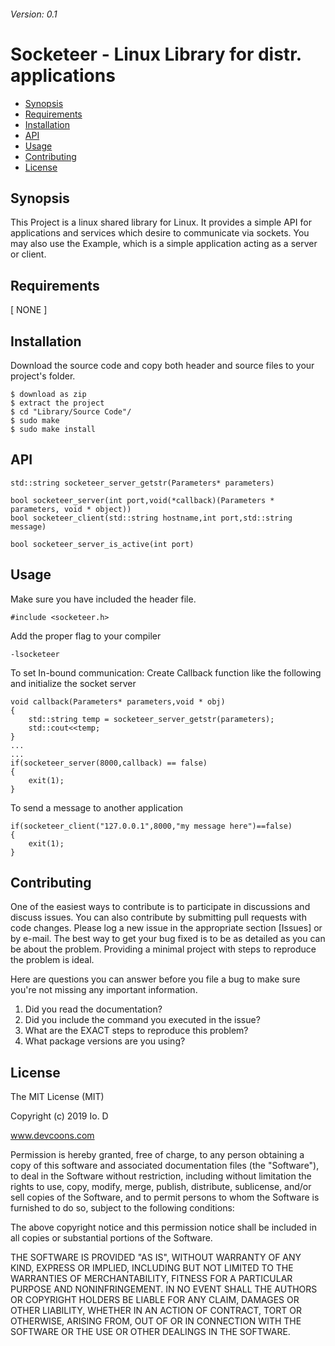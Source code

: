 ###### Version: 0.1
Socketeer - Linux Library for distr. applications
==================

  - [Synopsis](#synopsis)
  - [Requirements](#requirements)
  - [Installation](#installation)
  - [API](#api)
  - [Usage](#usage)
  - [Contributing](#contributing)
  - [License](#license)


## Synopsis

This Project is a linux shared library for Linux. It provides a simple API for applications and services which desire to communicate via sockets.
You may also use the Example, which is a simple application acting as a server or client.

## Requirements

[ NONE ]

## Installation

Download the source code and copy both header and source files to your project's folder.
```
$ download as zip
$ extract the project
$ cd "Library/Source Code"/
$ sudo make
$ sudo make install
```

## API

```
std::string socketeer_server_getstr(Parameters* parameters)

bool socketeer_server(int port,void(*callback)(Parameters * parameters, void * object))
bool socketeer_client(std::string hostname,int port,std::string message)

bool socketeer_server_is_active(int port)
```

## Usage

Make sure you have included the header file.
```
#include <socketeer.h>
```

Add the proper flag to your compiler
```
-lsocketeer
```

To set In-bound communication: Create Callback function like the following and initialize the socket server
```
void callback(Parameters* parameters,void * obj)
{
    std::string temp = socketeer_server_getstr(parameters);	
    std::cout<<temp;
}
...
...
if(socketeer_server(8000,callback) == false)
{
    exit(1);
}
```

To send a message to another application
```
if(socketeer_client("127.0.0.1",8000,"my message here")==false)
{
    exit(1);
}
```

## Contributing
One of the easiest ways to contribute is to participate in discussions and discuss issues. You can also contribute by submitting pull requests with code changes. Please log a new issue in the appropriate section [Issues] or by e-mail.
The best way to get your bug fixed is to be as detailed as you can be about the problem.  Providing a minimal project with steps to reproduce the problem is ideal. 

Here are questions you can answer before you file a bug to make sure you're not missing any important information.

1. Did you read the documentation?
2. Did you include the command you executed in the issue?
3. What are the EXACT steps to reproduce this problem?
4. What package versions are you using?

## License

The MIT License (MIT)

Copyright (c) 2019 Io. D

www.devcoons.com

Permission is hereby granted, free of charge, to any person obtaining a copy of this software and associated documentation files (the "Software"), to deal in the Software without restriction, including without limitation the rights to use, copy, modify, merge, publish, distribute, sublicense, and/or sell copies of the Software, and to permit persons to whom the Software is furnished to do so, subject to the following conditions:

The above copyright notice and this permission notice shall be included in all copies or substantial portions of the Software.

THE SOFTWARE IS PROVIDED "AS IS", WITHOUT WARRANTY OF ANY KIND, EXPRESS OR IMPLIED, INCLUDING BUT NOT LIMITED TO THE WARRANTIES OF MERCHANTABILITY, FITNESS FOR A PARTICULAR PURPOSE AND NONINFRINGEMENT. IN NO EVENT SHALL THE AUTHORS OR COPYRIGHT HOLDERS BE LIABLE FOR ANY CLAIM, DAMAGES OR OTHER LIABILITY, WHETHER IN AN ACTION OF CONTRACT, TORT OR OTHERWISE, ARISING FROM, OUT OF OR IN CONNECTION WITH THE SOFTWARE OR THE USE OR OTHER DEALINGS IN THE SOFTWARE.
